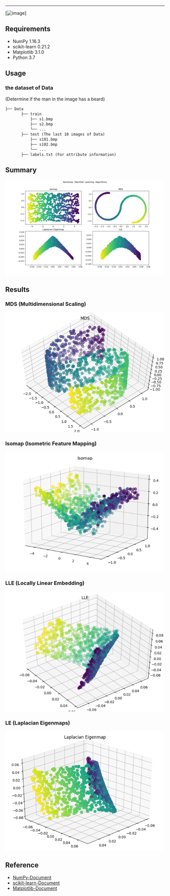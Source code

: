 
--------------------------------------------------------------------------------
[![image](https://img.shields.io/pypi/l/requests.svg)]
## Requirements
* NumPy 1.16.3
* scikit-learn 0.21.2
* Matplotlib 3.1.0
* Python 3.7

## Usage
### the dataset of Data
(Determine if the man in the image has a beard)
```
├── Data
       ├── train
           ├── s1.bmp 
           ├── s2.bmp
           └── ...
       ├── test (The last 10 images of Data)
           ├── s101.bmp 
           ├── s102.bmp
           └── ...
       ├── labels.txt (For attribute information) 
```


## Summary
![overview](./assets/Manifold_2D_Updated2.png)

## Results 
### MDS (Multidimensional Scaling)
![mds](./assets/MDS_3D.png)

### Isomap (Isometric Feature Mapping)
![isomap](./assets/Isonmap_3D.png)

### LLE (Locally Linear Embedding)
![lle](./assets/LLE_3D.png)

### LE (Laplacian Eigenmaps)
![isomap](./assets/LE_3D.png)

## Reference
* [NumPy-Document](https://www.numpy.org/devdocs/reference/index.html)
* [scikit-learn-Document](https://scikit-learn.org/stable/_downloads/scikit-learn-docs.pdf)
* [Matplotlib-Document](https://matplotlib.org/3.1.0/users/index.html)



 

